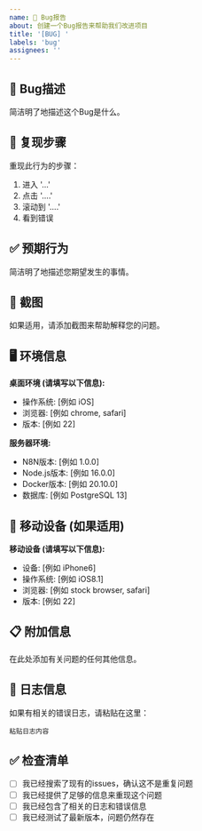 ```yaml
---
name: 🐛 Bug报告
about: 创建一个Bug报告来帮助我们改进项目
title: '[BUG] '
labels: 'bug'
assignees: ''
---
```


## 🐛 Bug描述
简洁明了地描述这个Bug是什么。

## 🔄 复现步骤
重现此行为的步骤：
1. 进入 '...'
2. 点击 '....'
3. 滚动到 '....'
4. 看到错误

## ✅ 预期行为
简洁明了地描述您期望发生的事情。

## 📸 截图
如果适用，请添加截图来帮助解释您的问题。

## 🖥️ 环境信息
**桌面环境 (请填写以下信息):**
 - 操作系统: [例如 iOS]
 - 浏览器: [例如 chrome, safari]
 - 版本: [例如 22]

**服务器环境:**
 - N8N版本: [例如 1.0.0]
 - Node.js版本: [例如 16.0.0]
 - Docker版本: [例如 20.10.0]
 - 数据库: [例如 PostgreSQL 13]

## 📱 移动设备 (如果适用)
**移动设备 (请填写以下信息):**
 - 设备: [例如 iPhone6]
 - 操作系统: [例如 iOS8.1]
 - 浏览器: [例如 stock browser, safari]
 - 版本: [例如 22]

## 📋 附加信息
在此处添加有关问题的任何其他信息。

## 📝 日志信息
如果有相关的错误日志，请粘贴在这里：
```
粘贴日志内容
```

## ✅ 检查清单
- [ ] 我已经搜索了现有的issues，确认这不是重复问题
- [ ] 我已经提供了足够的信息来重现这个问题
- [ ] 我已经包含了相关的日志和错误信息
- [ ] 我已经测试了最新版本，问题仍然存在
